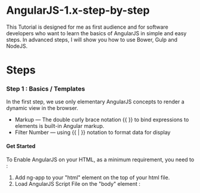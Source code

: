 # AngularJS-1.x-step-by-step
This Tutorial is designed for me as first audience and for software developers who want to learn the basics of AngularJS in simple and easy steps. In advanced steps, I will show you how to use Bower, Gulp and NodeJS.

# Steps

### Step 1 : Basics / Templates

In the first step, we use only elementary AngularJS concepts to render a dynamic view in the browser.
* Markup — The double curly brace notation {{ }} to bind expressions to elements is built-in Angular markup.
* Filter Number — using {{ | }} notation to format data for display

#### Get Started

To Enable AngularJS on your HTML, as a minimum requirement,  you need to :

1.  Add ng-app to your "html" element on the top of your html file.
2.  Load AngularJS Script File on the "body" element : <script></script>





